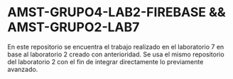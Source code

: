 # AMST-GRUPO4-LAB2-FIREBASE && AMST-GRUPO2-LAB7
En este repositorio se encuentra el trabajo realizado en el laboratorio 7 en base al laboratorio 2 creado con anterioridad. Se usa el mismo repositorio del laboratorio 2 con el fin de integrar directamente lo previamente avanzado. 
